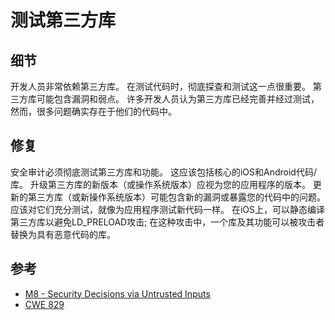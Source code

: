 # 测试第三方库

## 细节

开发人员非常依赖第三方库。 在测试代码时，彻底探查和测试这一点很重要。 第三方库可能包含漏洞和弱点。 许多开发人员认为第三方库已经完善并经过测试，然而，很多问题确实存在于他们的代码中。

## 修复

安全审计必须彻底测试第三方库和功能。 这应该包括核心的iOS和Android代码/库。 升级第三方库的新版本（或操作系统版本）应视为您的应用程序的版本。 更新的第三方库（或新操作系统版本）可能包含新的漏洞或暴露您的代码中的问题。 应该对它们充分测试，就像为应用程序测试新代码一样。 在iOS上，可以静态编译第三方库以避免LD\_PRELOAD攻击; 在这种攻击中，一个库及其功能可以被攻击者替换为具有恶意代码的库。

## 参考

* [M8 - Security Decisions via Untrusted Inputs](https://www.owasp.org/index.php/Mobile_Top_10_2014-M8)
* [CWE 829](https://cwe.mitre.org/data/definitions/829.html)



